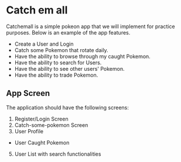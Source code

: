 # Catch em all

Catchemall is a simple pokeon app that we will implement for practice purposes. Below is an example of the app features.

- Create a User and Login
- Catch some Pokemon that rotate daily.
- Have the ability to browse through my caught Pokemon.
- Have the ability to search for Users.
- Have the ability to see other users' Pokemon.
- Have the ability to trade Pokemon.

## App Screen

The application should have the following screens:

1. Register/Login Screen
2. Catch-some-pokemon Screen
3. User Profile
  - User Caught Pokemon
5. User List with search functionalities